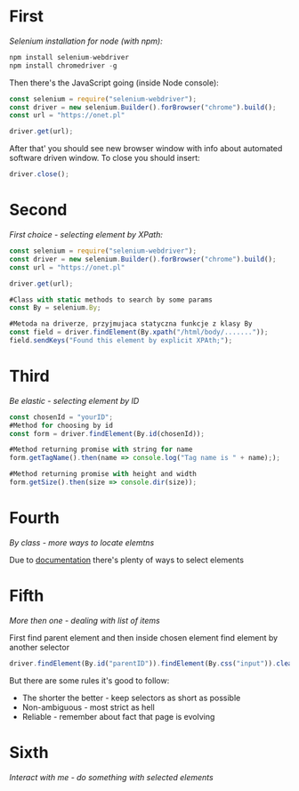 # First
*Selenium installation for node (with npm):*

```javascript 
npm install selenium-webdriver
npm install chromedriver -g
```

Then there's the JavaScript going (inside Node console):
```javascript
const selenium = require("selenium-webdriver");
const driver = new selenium.Builder().forBrowser("chrome").build();
const url = "https://onet.pl"

driver.get(url);
```

After that' you should see new browser window with info about automated software driven window.
To close you should insert:

```javascript
driver.close();
```

# Second
*First choice - selecting element by XPath:*

```javascript
const selenium = require("selenium-webdriver");
const driver = new selenium.Builder().forBrowser("chrome").build();
const url = "https://onet.pl"

driver.get(url);

#Class with static methods to search by some params
const By = selenium.By;

#Metoda na driverze, przyjmujaca statyczna funkcje z klasy By
const field = driver.findElement(By.xpath("/html/body/......."));
field.sendKeys("Found this element by explicit XPAth;");
```

# Third
*Be elastic - selecting element by ID*

```javascript
const chosenId = "yourID";
#Method for choosing by id
const form = driver.findElement(By.id(chosenId));

#Method returning promise with string for name
form.getTagName().then(name => console.log("Tag name is " + name););

#Method returning promise with height and width
form.getSize().then(size => console.dir(size));
```

# Fourth
*By class - more ways to locate elemtns*

Due to [documentation](http://seleniumhq.github.io/selenium/docs/api/javascript/module/selenium-webdriver/index_exports_WebElementPromise.html) there's plenty of ways to select elements

# Fifth
*More then one - dealing with list of items*

First find parent element and then inside chosen element find element by another selector
```javascript
driver.findElement(By.id("parentID")).findElement(By.css("input")).clear().sendKeys("Found children input");
```

But there are some rules it's good to follow:
* The shorter the better - keep selectors as short as possible
* Non-ambiguous - most strict as hell
* Reliable - remember about fact that page is evolving

# Sixth
*Interact with me - do something with selected elements*
